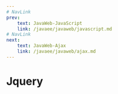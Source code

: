 ```yaml
---
# NavLink
prev:
    text: JavaWeb-JavaScript
    link: /javaee/javaweb/javascript.md
# NavLink
next:
    text: JavaWeb-Ajax
    link: /javaee/javaweb/ajax.md
---
```

# Jquery
